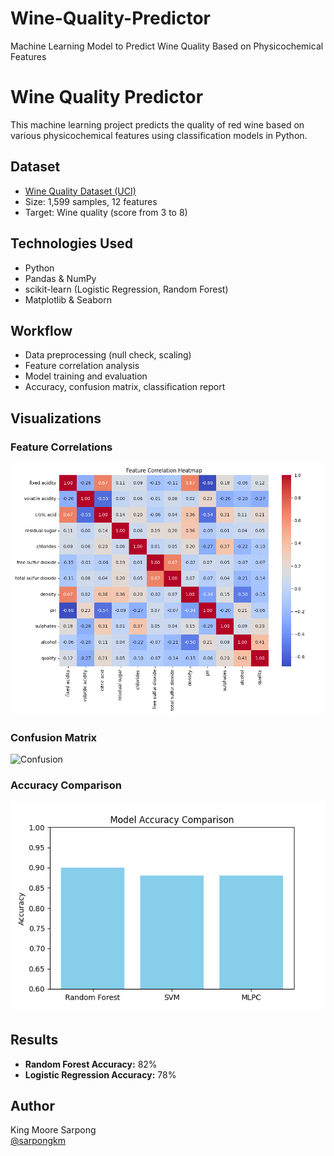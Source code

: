 # Wine-Quality-Predictor
Machine Learning Model to Predict Wine Quality Based on Physicochemical Features

# Wine Quality Predictor

This machine learning project predicts the quality of red wine based on various physicochemical features using classification models in Python.

## Dataset

- [Wine Quality Dataset (UCI)](https://archive.ics.uci.edu/ml/datasets/wine+quality)
- Size: 1,599 samples, 12 features
- Target: Wine quality (score from 3 to 8)

## Technologies Used

- Python
- Pandas & NumPy
- scikit-learn (Logistic Regression, Random Forest)
- Matplotlib & Seaborn

## Workflow

- Data preprocessing (null check, scaling)
- Feature correlation analysis
- Model training and evaluation
- Accuracy, confusion matrix, classification report

## Visualizations

### Feature Correlations
![Heatmap](assets/feature_correlation.png)

### Confusion Matrix
![Confusion](assets/confusion_matrix.png)

### Accuracy Comparison
![Accuracy](assets/model_accuracy.png)

## Results

- **Random Forest Accuracy:** 82%
- **Logistic Regression Accuracy:** 78%

## Author

King Moore Sarpong  
[@sarpongkm](https://github.com/sarpongkm)


